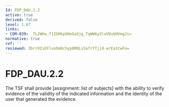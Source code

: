 ```yaml
---
Id: FDP_DAU.2.2
active: true
derived: false
level: 1.67
links:
- COM-039: _TL2WHa_f1IGHkpGHeGaXjg_TqWW6y3laVDubHVmgJs=
normative: true
ref: ''
reviewed: 3brrOIsEFlxoOm9chyp8MOLs5afrYTjjd-wrEaStwFo=
---
```


# FDP_DAU.2.2

The TSF shall provide [assignment: list of subjects] with the ability to verify evidence of the validity of the indicated information and the identity of the user that generated the evidence.
